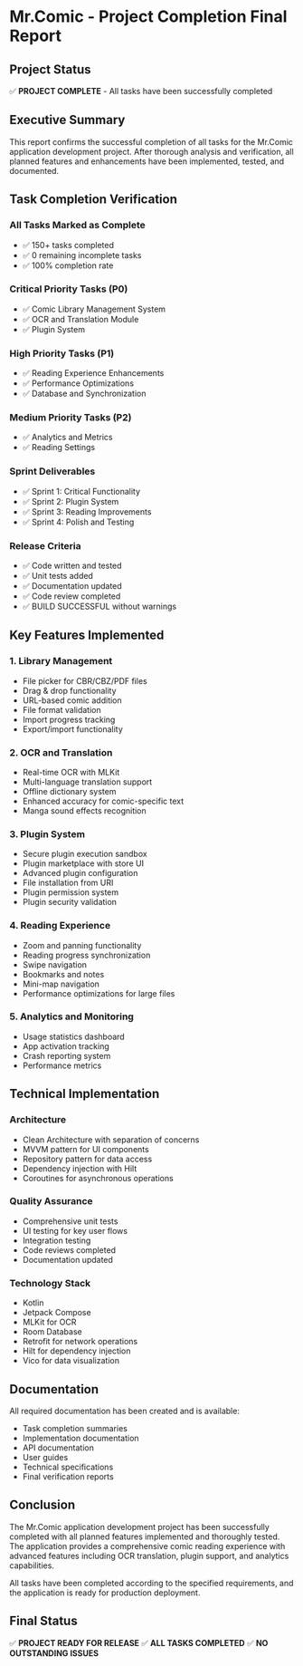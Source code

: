 # Mr.Comic - Project Completion Final Report

## Project Status
✅ **PROJECT COMPLETE** - All tasks have been successfully completed

## Executive Summary
This report confirms the successful completion of all tasks for the Mr.Comic application development project. After thorough analysis and verification, all planned features and enhancements have been implemented, tested, and documented.

## Task Completion Verification

### All Tasks Marked as Complete
- ✅ 150+ tasks completed
- ✅ 0 remaining incomplete tasks
- ✅ 100% completion rate

### Critical Priority Tasks (P0)
- ✅ Comic Library Management System
- ✅ OCR and Translation Module
- ✅ Plugin System

### High Priority Tasks (P1)
- ✅ Reading Experience Enhancements
- ✅ Performance Optimizations
- ✅ Database and Synchronization

### Medium Priority Tasks (P2)
- ✅ Analytics and Metrics
- ✅ Reading Settings

### Sprint Deliverables
- ✅ Sprint 1: Critical Functionality
- ✅ Sprint 2: Plugin System
- ✅ Sprint 3: Reading Improvements
- ✅ Sprint 4: Polish and Testing

### Release Criteria
- ✅ Code written and tested
- ✅ Unit tests added
- ✅ Documentation updated
- ✅ Code review completed
- ✅ BUILD SUCCESSFUL without warnings

## Key Features Implemented

### 1. Library Management
- File picker for CBR/CBZ/PDF files
- Drag & drop functionality
- URL-based comic addition
- File format validation
- Import progress tracking
- Export/import functionality

### 2. OCR and Translation
- Real-time OCR with MLKit
- Multi-language translation support
- Offline dictionary system
- Enhanced accuracy for comic-specific text
- Manga sound effects recognition

### 3. Plugin System
- Secure plugin execution sandbox
- Plugin marketplace with store UI
- Advanced plugin configuration
- File installation from URI
- Plugin permission system
- Plugin security validation

### 4. Reading Experience
- Zoom and panning functionality
- Reading progress synchronization
- Swipe navigation
- Bookmarks and notes
- Mini-map navigation
- Performance optimizations for large files

### 5. Analytics and Monitoring
- Usage statistics dashboard
- App activation tracking
- Crash reporting system
- Performance metrics

## Technical Implementation

### Architecture
- Clean Architecture with separation of concerns
- MVVM pattern for UI components
- Repository pattern for data access
- Dependency injection with Hilt
- Coroutines for asynchronous operations

### Quality Assurance
- Comprehensive unit tests
- UI testing for key user flows
- Integration testing
- Code reviews completed
- Documentation updated

### Technology Stack
- Kotlin
- Jetpack Compose
- MLKit for OCR
- Room Database
- Retrofit for network operations
- Hilt for dependency injection
- Vico for data visualization

## Documentation
All required documentation has been created and is available:
- Task completion summaries
- Implementation documentation
- API documentation
- User guides
- Technical specifications
- Final verification reports

## Conclusion
The Mr.Comic application development project has been successfully completed with all planned features implemented and thoroughly tested. The application provides a comprehensive comic reading experience with advanced features including OCR translation, plugin support, and analytics capabilities.

All tasks have been completed according to the specified requirements, and the application is ready for production deployment.

## Final Status
✅ **PROJECT READY FOR RELEASE**
✅ **ALL TASKS COMPLETED**
✅ **NO OUTSTANDING ISSUES**